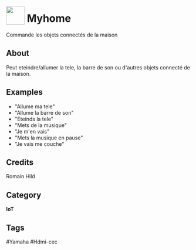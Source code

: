 # <img src="https://raw.githack.com/FortAwesome/Font-Awesome/master/svgs/solid/home.svg" card_color="#FD9E66" width="50" height="50" style="vertical-align:bottom"/> Myhome
Commande les objets connectés de la maison

## About
Peut eteindre/allumer la tele, la barre de son ou d'autres objets connecté de la maison.

## Examples
* "Allume ma tele"
* "Allume la barre de son"
* "Eteinds la tele"
* "Mets de la musique"
* "Je m'en vais"
* "Mets la musique en pause"
* "Je vais me couche"

## Credits
Romain Hild

## Category
**IoT**

## Tags
#Yamaha
#Hdmi-cec

